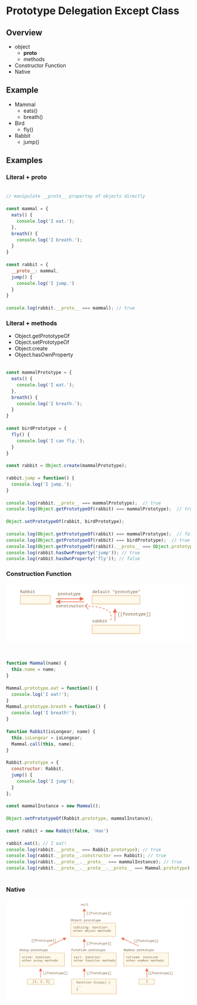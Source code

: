 # Prototype Delegation Except Class

## Overview
* object
    * __proto__
    * methods
* Constructor Function
* Native


## Example
* Mammal
    * eats()
    * breath()
* Bird
    * fly()
* Rabbit
    * jump()



## Examples

### Literal + __proto__

```js

// manipulate __proto__ propertoy of objects directly

const mammal = {
  eats() {
    console.log('I eat.');
  },
  breath() {
    console.log('I breath.');
  }
}

const rabbit = {
  __proto__: mammal,
  jump() {
    console.log('I jump.')
  }
}

console.log(rabbit.__proto__ === mammal); // true


```

### Literal + methods
* Object.getPrototypeOf
* Object.setPrototypeOf
* Object.create
* Object.hasOwnProperty

```js

const mammalPrototype = {
  eats() {
    console.log('I eat.');
  },
  breath() {
    console.log('I breath.');
  }
}

const birdPrototype = {
  fly() {
    console.log('I can fly.');
  }
}

const rabbit = Object.create(mammalPrototype);

rabbit.jump = function() {
  console.log('I jump.');
}

console.log(rabbit.__proto__ === mammalPrototype);  // true
console.log(Object.getPrototypeOf(rabbit) === mammalPrototype);  // true

Object.setPrototypeOf(rabbit, birdPrototype);

console.log(Object.getPrototypeOf(rabbit) === mammalPrototype);  // false
console.log(Object.getPrototypeOf(rabbit) === birdPrototype);  // true
console.log(Object.getPrototypeOf(rabbit).__proto__ === Object.prototype); // true
console.log(rabbit.hasOwnProperty('jump')); // true
console.log(rabbit.hasOwnProperty('fly')); // false

```

### Construction Function

<img src="./assets/constructor_prototype.png">



```js


function Mammal(name) {
  this.name = name;
}

Mammal.prototype.eat = function() {
  console.log('I eat!');
}
Mammal.prototype.breath = function() {
  console.log('I breath!');
}

function Rabbit(isLongear, name) {
  this.isLongear = isLongear;
  Mammal.call(this, name);
}

Rabbit.prototype = {
  constructor: Rabbit,
  jump() {
    console.log('I jump');
  }
};

const mammalInstance = new Mammal();

Object.setPrototypeOf(Rabbit.prototype, mammalInstance);

const rabbit = new Rabbit(false, 'Han')

rabbit.eat(); // I eat!
console.log(rabbit.__proto__ === Rabbit.prototype); // true
console.log(rabbit.__proto__.constructor === Rabbit); // true
console.log(rabbit.__proto__.__proto__ === mammalInstance); // true
console.log(rabbit.__proto__.__proto__.__proto__ === Mammal.prototype); //true



```


### Native

<img src="./assets/javascript_native_prototype_chain.png">
